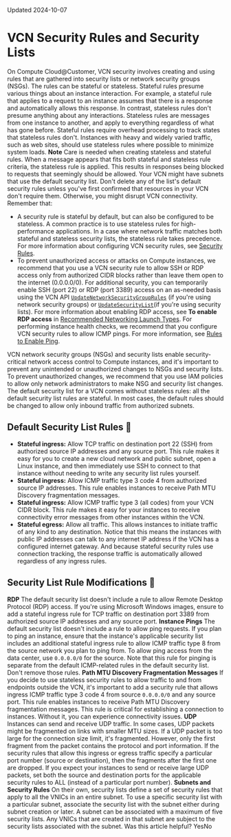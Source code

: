 Updated 2024-10-07
# VCN Security Rules and Security Lists
On Compute Cloud@Customer, VCN security involves creating and using rules that are gathered into security lists or network security groups (NSGs).
The rules can be stateful or stateless. Stateful rules presume various things about an instance interaction. For example, a stateful rule that applies to a request to an instance assumes that there is a response and automatically allows this response. In contrast, stateless rules don't presume anything about any interactions. Stateless rules are messages from one instance to another, and apply to everything regardless of what has gone before. Stateful rules require overhead processing to track states that stateless rules don't. Instances with heavy and widely varied traffic, such as web sites, should use stateless rules where possible to minimize system loads.
**Note**
Care is needed when creating stateless and stateful rules. When a message appears that fits both stateful and stateless rule criteria, the stateless rule is applied. This results in responses being blocked to requests that seemingly should be allowed.
Your VCN might have subnets that use the default security list. Don't delete any of the list's default security rules unless you've first confirmed that resources in your VCN don't require them. Otherwise, you might disrupt VCN connectivity.
Remember that:
  * A security rule is stateful by default, but can also be configured to be stateless. A common practice is to use stateless rules for high-performance applications. In a case where network traffic matches both stateful and stateless security lists, the stateless rule takes precedence. For more information about configuring VCN security rules, see [Security Rules](https://docs.oracle.com/iaas/Content/Network/Concepts/securityrules.htm#Security_Rules).
  * To prevent unauthorized access or attacks on Compute instances, we recommend that you use a VCN security rule to allow SSH or RDP access only from authorized CIDR blocks rather than leave them open to the internet (0.0.0.0/0). For additional security, you can temporarily enable SSH (port 22) or RDP (port 3389) access on an as-needed basis using the VCN API [`UpdateNetworkSecurityGroupRules`](https://docs.oracle.com/iaas/api/#/en/iaas/latest/SecurityRule/UpdateNetworkSecurityGroupSecurityRules) (if you're using network security groups) or [`UpdateSecurityList`](https://docs.oracle.com/iaas/api/#/en/iaas/latest/SecurityList/UpdateSecurityList)(if you're using security lists). 
For more information about enabling RDP access, see **To enable RDP access** in [Recommended Networking Launch Types](https://docs.oracle.com/iaas/Content/Compute/Tasks/launchinginstance.htm#networking). 
For performing instance health checks, we recommend that you configure VCN security rules to allow ICMP pings. For more information, see [Rules to Enable Ping](https://docs.oracle.com/iaas/Content/Network/Concepts/securityrules.htm#ping).


VCN network security groups (NSGs) and security lists enable security-critical network access control to Compute instances, and it's important to prevent any unintended or unauthorized changes to NSGs and security lists. To prevent unauthorized changes, we recommend that you use IAM policies to allow only network administrators to make NSG and security list changes.
The default security list for a VCN comes without stateless rules: all the default security list rules are stateful. In most cases, the default rules should be changed to allow only inbound traffic from authorized subnets.
## Default Security List Rules 🔗 
  * **Stateful ingress:** Allow TCP traffic on destination port 22 (SSH) from authorized source IP addresses and any source port. This rule makes it easy for you to create a new cloud network and public subnet, open a Linux instance, and then immediately use SSH to connect to that instance without needing to write any security list rules yourself.
  * **Stateful ingress:** Allow ICMP traffic type 3 code 4 from authorized source IP addresses. This rule enables instances to receive Path MTU Discovery fragmentation messages.
  * **Stateful ingress:** Allow ICMP traffic type 3 (all codes) from your VCN CIDR block. This rule makes it easy for your instances to receive connectivity error messages from other instances within the VCN.
  * **Stateful egress:** Allow all traffic. This allows instances to initiate traffic of any kind to any destination. Notice that this means the instances with public IP addresses can talk to any internet IP address if the VCN has a configured internet gateway. And because stateful security rules use connection tracking, the response traffic is automatically allowed regardless of any ingress rules.


## Security List Rule Modifications 🔗 
**RDP**
The default security list doesn't include a rule to allow Remote Desktop Protocol (RDP) access. If you're using Microsoft Windows images, ensure to add a stateful ingress rule for TCP traffic on destination port 3389 from authorized source IP addresses and any source port.
**Instance Pings**
The default security list doesn't include a rule to allow ping requests. If you plan to ping an instance, ensure that the instance's applicable security list includes an additional stateful ingress rule to allow ICMP traffic type 8 from the source network you plan to ping from. To allow ping access from the data center, use `0.0.0.0/0` for the source. Note that this rule for pinging is separate from the default ICMP-related rules in the default security list. Don't remove those rules.
**Path MTU Discovery Fragmentation Messages**
If you decide to use stateless security rules to allow traffic to and from endpoints outside the VCN, it's important to add a security rule that allows ingress ICMP traffic type 3 code 4 from source `0.0.0.0/0` and any source port. This rule enables instances to receive Path MTU Discovery fragmentation messages. This rule is critical for establishing a connection to instances. Without it, you can experience connectivity issues.
**UDP**
Instances can send and receive UDP traffic. In some cases, UDP packets might be fragmented on links with smaller MTU sizes. If a UDP packet is too large for the connection size limit, it's fragmented. However, only the first fragment from the packet contains the protocol and port information. If the security rules that allow this ingress or egress traffic specify a particular port number (source or destination), then the fragments after the first one are dropped. If you expect your instances to send or receive large UDP packets, set both the source and destination ports for the applicable security rules to ALL (instead of a particular port number).
**Subnets and Security Rules**
On their own, security lists define a set of security rules that apply to all the VNICs in an entire subnet. To use a specific security list with a particular subnet, associate the security list with the subnet either during subnet creation or later. A subnet can be associated with a maximum of five security lists. Any VNICs that are created in that subnet are subject to the security lists associated with the subnet.
Was this article helpful?
YesNo

